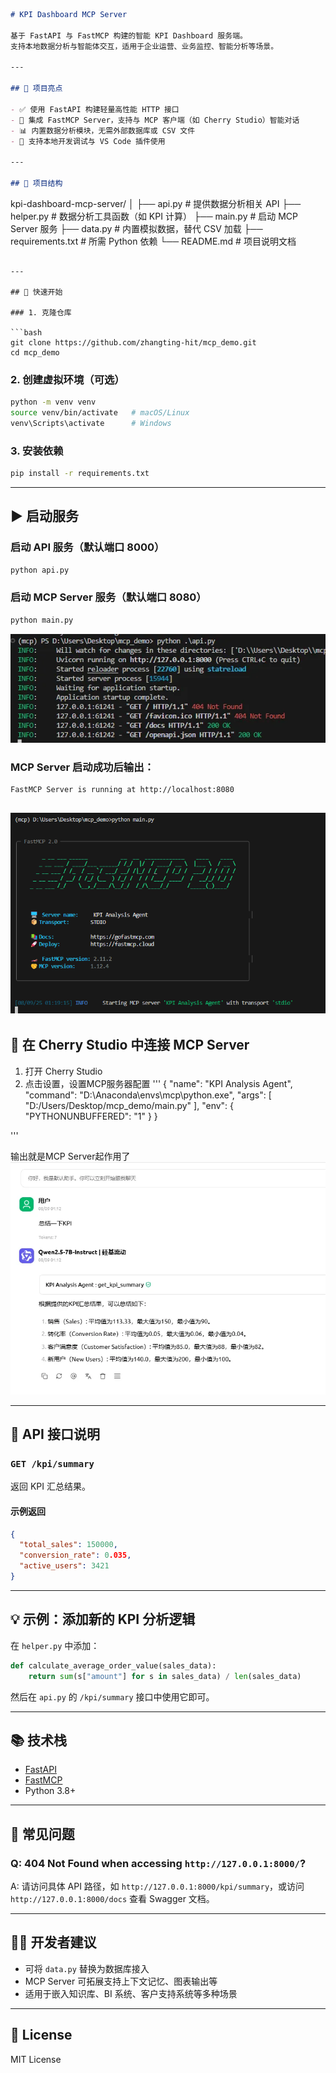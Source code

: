 ```markdown
# KPI Dashboard MCP Server

基于 FastAPI 与 FastMCP 构建的智能 KPI Dashboard 服务端。  
支持本地数据分析与智能体交互，适用于企业运营、业务监控、智能分析等场景。

---

## 🌟 项目亮点

- ✅ 使用 FastAPI 构建轻量高性能 HTTP 接口
- 🤖 集成 FastMCP Server，支持与 MCP 客户端（如 Cherry Studio）智能对话
- 📊 内置数据分析模块，无需外部数据库或 CSV 文件
- 🔧 支持本地开发调试与 VS Code 插件使用

---

## 📁 项目结构

```

kpi-dashboard-mcp-server/
│
├── api.py              # 提供数据分析相关 API
├── helper.py           # 数据分析工具函数（如 KPI 计算）
├── main.py             # 启动 MCP Server 服务
├── data.py             # 内置模拟数据，替代 CSV 加载
├── requirements.txt    # 所需 Python 依赖
└── README.md           # 项目说明文档

```

---

## 🚀 快速开始

### 1. 克隆仓库

```bash
git clone https://github.com/zhangting-hit/mcp_demo.git
cd mcp_demo
````

### 2. 创建虚拟环境（可选）

```bash
python -m venv venv
source venv/bin/activate   # macOS/Linux
venv\Scripts\activate      # Windows
```

### 3. 安装依赖

```bash
pip install -r requirements.txt
```

---

## ▶️ 启动服务

### 启动 API 服务（默认端口 8000）

```bash
python api.py
```

### 启动 MCP Server 服务（默认端口 8080）

```bash
python main.py
```
![alt text](imgs\api.png)
### MCP Server 启动成功后输出：

```
FastMCP Server is running at http://localhost:8080
```
![alt text](imgs\fastmcp.png)
---

## 🔗 在 Cherry Studio 中连接 MCP Server

1. 打开 Cherry Studio
2. 点击设置，设置MCP服务器配置
'''
{
  "name": "KPI Analysis Agent",
  "command": "D:\Anaconda\envs\mcp\python.exe",
  "args": [
    "D:/Users/Desktop/mcp_demo/main.py"
  ],
  "env": {
    "PYTHONUNBUFFERED": "1"
  }
}

'''

输出就是MCP Server起作用了
![alt text](imgs\result.png)

---

## 📡 API 接口说明

### `GET /kpi/summary`

返回 KPI 汇总结果。

#### 示例返回

```json
{
  "total_sales": 150000,
  "conversion_rate": 0.035,
  "active_users": 3421
}
```

---

## 💡 示例：添加新的 KPI 分析逻辑

在 `helper.py` 中添加：

```python
def calculate_average_order_value(sales_data):
    return sum(s["amount"] for s in sales_data) / len(sales_data)
```

然后在 `api.py` 的 `/kpi/summary` 接口中使用它即可。

---

## 📚 技术栈

* [FastAPI](https://fastapi.tiangolo.com/)
* [FastMCP](https://github.com/zhplus/fastmcp)
* Python 3.8+

---

## 📌 常见问题

### Q: 404 Not Found when accessing `http://127.0.0.1:8000/`?

A: 请访问具体 API 路径，如 `http://127.0.0.1:8000/kpi/summary`，或访问 `http://127.0.0.1:8000/docs` 查看 Swagger 文档。

---

## 🧑‍💻 开发者建议

* 可将 `data.py` 替换为数据库接入
* MCP Server 可拓展支持上下文记忆、图表输出等
* 适用于嵌入知识库、BI 系统、客户支持系统等多种场景

---

## 📄 License

MIT License 


